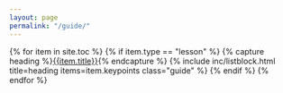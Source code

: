 ```yaml
---
layout: page
permalink: "/guide/"
---
```

{% for item in site.toc %}
{% if item.type == "lesson" %}
{% capture heading %}<a href="{{item.permalink | absolute_url}}">{{item.title}}</a>{% endcapture %}
{% include inc/listblock.html title=heading items=item.keypoints class="guide" %}
{% endif %}
{% endfor %}
